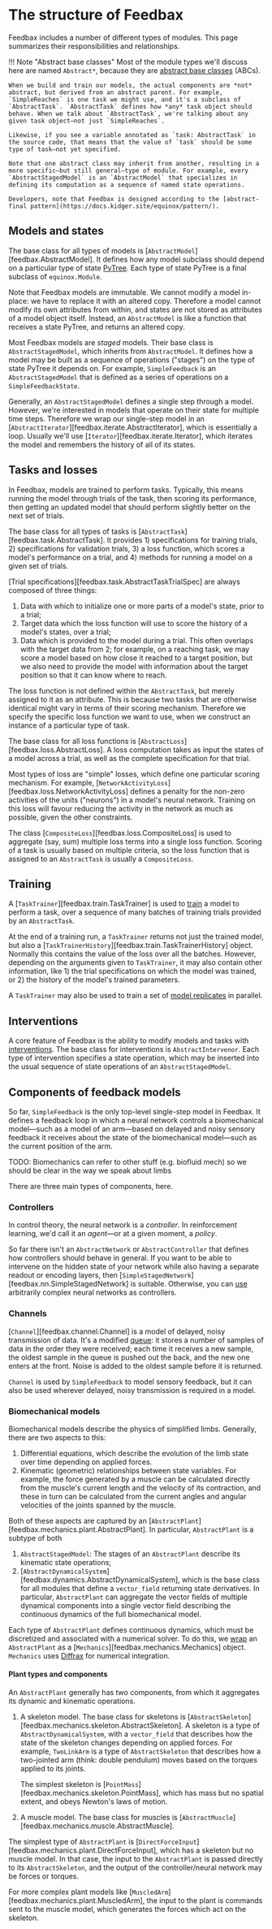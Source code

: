# The structure of Feedbax

Feedbax includes a number of different types of modules. This page summarizes their responsibilities and relationships.

!!! Note "Abstract base classes"
    Most of the module types we'll discuss here are named `Abstract*`, because they are [abstract base classes](https://docs.python.org/3/library/abc.html) (ABCs).

    When we build and train our models, the actual components are *not* abstract, but derived from an abstract parent. For example, `SimpleReaches` is one task we might use, and it's a subclass of `AbstractTask`. `AbstractTask` defines how *any* task object should behave. When we talk about `AbstractTask`, we're talking about any given task object—not just `SimpleReaches`.

    Likewise, if you see a variable annotated as `task: AbstractTask` in the source code, that means that the value of `task` should be some type of task—not yet specified.

    Note that one abstract class may inherit from another, resulting in a more specific—but still general—type of module. For example, every `AbstractStagedModel` is an `AbstractModel` that specializes in defining its computation as a sequence of named state operations.

    Developers, note that Feedbax is designed according to the [abstract-final pattern](https://docs.kidger.site/equinox/pattern/).

## Models and states

The base class for all types of models is [`AbstractModel`][feedbax.AbstractModel]. It defines how any model subclass should depend on a particular type of state [PyTree](/feedbax/examples/pytrees). Each type of state PyTree is a final subclass of `equinox.Module`.

Note that Feedbax models are immutable. We cannot modify a model in-place: we have to replace it with an altered copy. Therefore a model cannot modify its own attributes from within, and states are not stored as attributes of a model object itself. Instead, an `AbstractModel` is like a function that receives a state PyTree, and returns an altered copy.

Most Feedbax models are *staged* models. Their base class is `AbstractStagedModel`, which inherits from `AbstractModel`. It defines how a model may be built as a sequence of operations ("stages") on the type of state PyTree it depends on. For example, `SimpleFeedback` is an `AbstractStagedModel` that is defined as a series of operations on a `SimpleFeedbackState`.

Generally, an `AbstractStagedModel` defines a single step through a model. However, we're interested in models that operate on their state for multiple time steps. Therefore we wrap our single-step model in an [`AbstractIterator`][feedbax.iterate.AbstractIterator], which is essentially a loop. Usually we'll use [`Iterator`][feedbax.iterate.Iterator], which iterates the model and remembers the history of all of its states.

## Tasks and losses

In Feedbax, models are trained to perform tasks. Typically, this means running the model through trials of the task, then scoring its performance, then getting an updated model that should perform slightly better on the next set of trials.

The base class for all types of tasks is [`AbstractTask`][feedbax.task.AbstractTask]. It provides 1) specifications for training trials, 2) specifications for validation trials, 3) a loss function, which scores a model's performance on a trial, and 4) methods for running a model on a given set of trials.

[Trial specifications][feedbax.task.AbstractTaskTrialSpec] are always composed of three things:

1. Data with which to initialize one or more parts of a model's state, prior to a trial;
2. Target data which the loss function will use to score the history of a model's states, over a trial;
3. Data which is provided to the model during a trial. This often overlaps with the target data from 2; for example, on a reaching task, we may score a model based on how close it reached to a target position, but we also need to provide the model with information about the target position so that it can know where to reach.

The loss function is not defined within the `AbstractTask`, but merely assigned to it as an attribute. This is because two tasks that are otherwise identical might vary in terms of their scoring mechanism. Therefore we specify the specific loss function we want to use, when we construct an instance of a particular type of task.

The base class for all loss functions is [`AbstractLoss`][feedbax.loss.AbstractLoss]. A loss computation takes as input the states of a model across a trial, as well as the complete specification for that trial.

Most types of loss are "simple" losses, which define one particular scoring mechanism. For example, [`NetworkActivityLoss`][feedbax.loss.NetworkActivityLoss] defines a penalty for the non-zero activities of the units ("neurons") in a model's neural network. Training on this loss will favour reducing the activity in the network as much as possible, given the other constraints.

The class [`CompositeLoss`][feedbax.loss.CompositeLoss] is used to aggregate (say, sum) multiple loss terms into a single loss function. Scoring of a task is usually based on multiple criteria, so the loss function that is assigned to an `AbstractTask` is usually a `CompositeLoss`.

## Training

A [`TaskTrainer`][feedbax.train.TaskTrainer] is used to [train](/feedbax/examples/1_train#training-the-model) a model to perform a task, over a sequence of many batches of training trials provided by an `AbstractTask`.

At the end of a training run, a `TaskTrainer` returns not just the trained model, but also a [`TaskTrainerHistory`][feedbax.train.TaskTrainerHistory] object. Normally this contains the value of the loss over all the batches. However, depending on the arguments given to `TaskTrainer`, it may also contain other information, like 1) the trial specifications on which the model was trained, or 2) the history of the model's trained parameters.

A `TaskTrainer` may also be used to train a set of [model replicates](/feedbax/examples/4_vmap) in parallel.

## Interventions

A core feature of Feedbax is the ability to modify models and tasks with [interventions](/feedbax/examples/3_intervening). The base class for interventions is `AbstractIntervenor`. Each type of intervention specifies a state operation, which may be inserted into the usual sequence of state operations of an `AbstractStagedModel`.

## Components of feedback models

So far, `SimpleFeedback` is the only top-level single-step model in Feedbax. It defines a feedback loop in which a neural network controls a biomechanical model—such as a model of an arm—based on delayed and noisy sensory feedback it receives about the state of the biomechanical model—such as the current position of the arm.

TODO: Biomechanics can refer to other stuff (e.g. biofluid mech) so we should be clear in the way we speak about limbs

There are three main types of components, here.

### Controllers

In control theory, the neural network is a *controller*. In reinforcement learning, we'd call it an *agent*—or at a given moment, a *policy*.

So far there isn't an `AbstractNetwork` or `AbstractController` that defines how controllers should behave in general. If you want to be able to intervene on the hidden state of your network while also having a separate readout or encoding layers, then [`SimpleStagedNetwork`][feedbax.nn.SimpleStagedNetwork] is suitable. Otherwise, you can [use](/feedbax/examples/5_model_stages#using-non-staged-components) arbitrarily complex neural networks as controllers.

### Channels

[`Channel`][feedbax.channel.Channel] is a model of delayed, noisy transmission of data. It's a modified [queue](https://en.wikipedia.org/wiki/Queue_(abstract_data_type)): it stores a number of samples of data in the order they were received; each time it receives a new sample, the oldest sample in the queue is pushed out the back, and the new one enters at the front. Noise is added to the oldest sample before it is returned.

`Channel` is used by `SimpleFeedback` to model sensory feedback, but it can also be used wherever delayed, noisy transmission is required in a model.

### Biomechanical models

Biomechanical models describe the physics of simplified limbs. Generally, there are two aspects to this:

1. Differential equations, which describe the evolution of the limb state over time depending on applied forces.
2. Kinematic (geometric) relationships between state variables. For example, the force generated by a muscle can be calculated directly from the muscle's current length and the velocity of its contraction, and these in turn can be calculated from the current angles and angular velocities of the joints spanned by the muscle.

Both of these aspects are captured by an [`AbstractPlant`][feedbax.mechanics.plant.AbstractPlant]. In particular, `AbstractPlant` is a subtype of both

1. `AbstractStagedModel`: The stages of an `AbstractPlant` describe its kinematic state operations;
2. [`AbstractDynamicalSystem`][feedbax.dynamics.AbstractDynamicalSystem], which is the base class for all modules that define a `vector_field` returning state derivatives. In particular, `AbstractPlant` can aggregate the vector fields of multiple dynamical components into a single vector field describing the continuous dynamics of the full biomechanical model.

Each type of `AbstractPlant` defines continuous dynamics, which must be discretized and associated with a numerical solver. To do this, we [wrap](/feedbax/examples/1_train#building-the-model-ourselves-using-core-feedbax) an `AbstractPlant` as a [`Mechanics`][feedbax.mechanics.Mechanics] object. `Mechanics` uses [Diffrax](https://github.com/patrick-kidger/diffrax) for numerical integration.

#### Plant types and components

An `AbstractPlant` generally has two components, from which it aggregates its dynamic and kinematic operations.

1. A skeleton model. The base class for skeletons is [`AbstractSkeleton`][feedbax.mechanics.skeleton.AbstractSkeleton]. A skeleton is a type of `AbstractDynamicalSystem`, with a `vector_field` that describes how the state of the skeleton changes depending on applied forces. For example, `TwoLinkArm` is a type of `AbstractSkeleton` that describes how a two-jointed arm (think: double pendulum) moves based on the torques applied to its joints.

    The simplest skeleton is [`PointMass`][feedbax.mechanics.skeleton.PointMass], which has mass but no spatial extent, and obeys Newton's laws of motion.

2. A muscle model. The base class for muscles is [`AbstractMuscle`][feedbax.mechanics.muscle.AbstractMuscle].

The simplest type of `AbstractPlant` is [`DirectForceInput`][feedbax.mechanics.plant.DirectForceInput], which has a skeleton but no muscle model. In that case, the input to the `AbstractPlant` is passed directly to its `AbstractSkeleton`, and the output of the controller/neural network may be forces or torques.

For more complex plant models like [`MuscledArm`][feedbax.mechanics.plant.MuscledArm], the input to the plant is commands sent to the muscle model, which generates the forces which act on the skeleton.